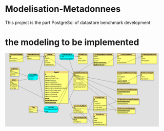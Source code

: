 # Modelisation-Metadonnees
This project is the part PostgreSql of datastore benchmark development

# the modeling to be implemented
![image](https://github.com/tourist-001/Modelisation-Metadonnees/blob/main/images/schema%20relationnel%20graphique.png)
